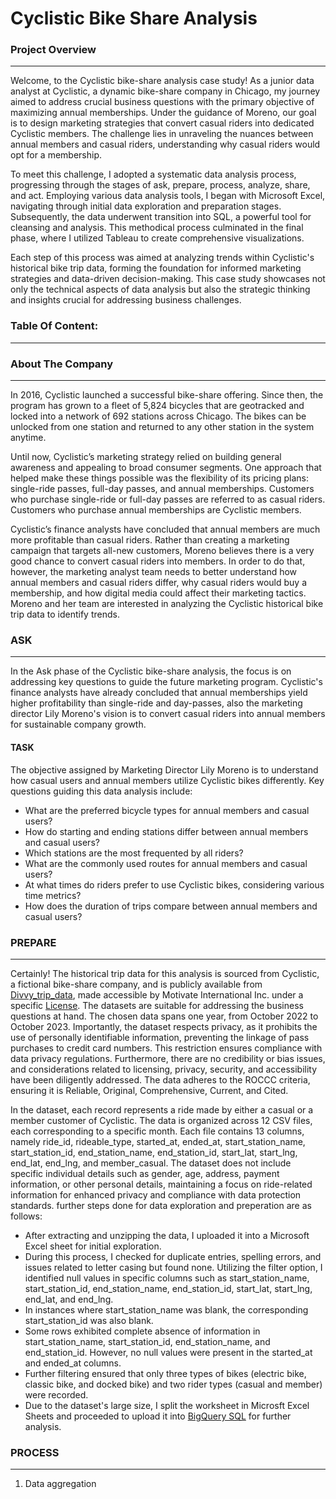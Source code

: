 # Cyclistic Bike Share Analysis

### Project Overview
---

Welcome, to the Cyclistic bike-share analysis case study! As a junior data analyst at Cyclistic, a dynamic bike-share company in Chicago, my journey aimed to address crucial business questions with the primary objective of maximizing annual memberships. Under the guidance of Moreno, our goal is to design marketing strategies that convert casual riders into dedicated Cyclistic members. The challenge lies in unraveling the nuances between annual members and casual riders, understanding why casual riders would opt for a membership. 

To meet this challenge, I adopted a systematic data analysis process, progressing through the stages of ask, prepare, process, analyze, share, and act. Employing various data analysis tools, I began with Microsoft Excel, navigating through initial data exploration and preparation stages. Subsequently, the data underwent transition into SQL, a powerful tool for cleansing and analysis. This methodical process culminated in the final phase, where I utilized Tableau to create comprehensive visualizations.

Each step of this process was aimed at analyzing trends within Cyclistic's historical bike trip data, forming the foundation for informed marketing strategies and data-driven decision-making. This case study showcases not only the technical aspects of data analysis but also the strategic thinking and insights crucial for addressing business challenges.

### Table Of Content:
---

### About The Company
---

In 2016, Cyclistic launched a successful bike-share offering. Since then, the program has grown to a fleet of 5,824 bicycles that are
geotracked and locked into a network of 692 stations across Chicago. The bikes can be unlocked from one station and returned to
any other station in the system anytime. 

Until now, Cyclistic’s marketing strategy relied on building general awareness and appealing to broad consumer segments. One approach that helped make these things possible was the flexibility of its pricing plans: single-ride passes, full-day passes, and annual memberships. Customers who purchase single-ride or full-day passes are referred to as casual riders. Customers who purchase annual memberships are Cyclistic members.

Cyclistic’s finance analysts have concluded that annual members are much more profitable than casual riders. Rather than creating a marketing campaign that targets all-new customers, Moreno believes there is a very good chance to convert casual riders into members. In order to do that, however, the marketing analyst team needs to better understand how annual members and casual riders differ, why casual riders would buy a membership, and how digital media could affect their marketing tactics. Moreno and her team are interested in
analyzing the Cyclistic historical bike trip data to identify trends.

### ASK
---
In the Ask phase of the Cyclistic bike-share analysis, the focus is on addressing key questions to guide the future marketing program. Cyclistic's finance analysts have already concluded that annual memberships yield higher profitability than single-ride and day-passes, also the marketing director Lily Moreno's vision is to convert casual riders into annual members for sustainable company growth.

#### TASK 
The objective assigned by Marketing Director Lily Moreno is to understand how casual users and annual members utilize Cyclistic bikes differently. Key questions guiding this data analysis include:
- What are the preferred bicycle types for annual members and casual users?
- How do starting and ending stations differ between annual members and casual users?
- Which stations are the most frequented by all riders?
- What are the commonly used routes for annual members and casual users?
- At what times do riders prefer to use Cyclistic bikes, considering various time metrics?
- How does the duration of trips compare between annual members and casual users?

### PREPARE
---
Certainly! The historical trip data for this analysis is sourced from Cyclistic, a fictional bike-share company, and is publicly available from [Divvy_trip_data](https://divvy-tripdata.s3.amazonaws.com/index.html), made accessible by Motivate International Inc. under a specific [License](https://divvybikes.com/data-license-agreement). The datasets are suitable for addressing the business questions at hand. The chosen data spans one year, from October 2022 to October 2023. Importantly, the dataset respects privacy, as it prohibits the use of personally identifiable information, preventing the linkage of pass purchases to credit card numbers. This restriction ensures compliance with data privacy regulations. Furthermore, there are no credibility or bias issues, and considerations related to licensing, privacy, security, and accessibility have been diligently addressed. The data adheres to the ROCCC criteria, ensuring it is Reliable, Original, Comprehensive, Current, and Cited.

In the dataset, each record represents a ride made by either a casual or a member customer of Cyclistic. The data is organized across 12 CSV files, each corresponding to a specific month. Each file contains 13 columns, namely ride_id, rideable_type, started_at, ended_at, start_station_name, start_station_id, end_station_name, end_station_id, start_lat, start_lng, end_lat, end_lng, and member_casual. The dataset does not include specific individual details such as gender, age, address, payment information, or other personal details, maintaining a focus on ride-related information for enhanced privacy and compliance with data protection standards. further steps done for data exploration and preperation are as follows:

- After extracting and unzipping the data, I uploaded it into a Microsoft Excel sheet for initial exploration. 
- During this process, I checked for duplicate entries, spelling errors, and issues related to letter casing but found none. Utilizing the filter option, I identified null values in specific columns such as start_station_name, start_station_id, end_station_name, end_station_id, start_lat, start_lng, end_lat, and end_lng. 
- In instances where start_station_name was blank, the corresponding start_station_id was also blank. 
- Some rows exhibited complete absence of information in start_station_name, start_station_id, end_station_name, and end_station_id. However, no null values were present in the started_at and ended_at columns.
- Further filtering ensured that only three types of bikes (electric bike, classic bike, and docked bike) and two rider types (casual and member) were recorded. 
- Due to the dataset's large size, I split the worksheet in Microsft Excel Sheets and proceeded to upload it into [BigQuery SQL](https://cloud.google.com/bigquery?utm_source=google&utm_medium=cpc&utm_campaign=na-none-all-en-dr-sitelink-all-all-trial-e-gcp-1605212&utm_content=text-ad-none-any-DEV_c-CRE_665665924750-ADGP_Hybrid+%7C+BKWS+-+MIX+%7C+Txt_BigQuery-KWID_43700077225652815-kwd-47616965283-userloc_9067609&utm_term=KW_bigquery-ST_bigquery-NET_g-&gclid=EAIaIQobChMIisiHto7JgQMVwfnICh2UmAfuEAAYASABEgJbSPD_BwE&gclsrc=aw.ds) for further analysis.

### PROCESS 
---
1. Data aggregation

   


















